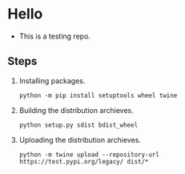 # Hello
+ This is a testing repo.

## Steps
1. Installing packages.
    ```
    python -m pip install setuptools wheel twine
    ```
2. Building the distribution archieves.
    ```
    python setup.py sdist bdist_wheel
    ```
3. Uploading the distribution archieves.
    ```
    python -m twine upload --repository-url https://test.pypi.org/legacy/ dist/*
    ```